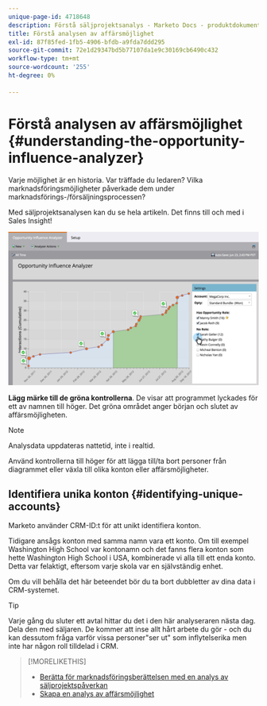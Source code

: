 ```yaml
---
unique-page-id: 4718648
description: Förstå säljprojektsanalys - Marketo Docs - produktdokumentation
title: Förstå analysen av affärsmöjlighet
exl-id: 87f85fed-1fb5-4906-bfdb-a9fda7ddd295
source-git-commit: 72e1d29347bd5b77107da1e9c30169cb6490c432
workflow-type: tm+mt
source-wordcount: '255'
ht-degree: 0%

---
```


# Förstå analysen av affärsmöjlighet {#understanding-the-opportunity-influence-analyzer}

Varje möjlighet är en historia. Var träffade du ledaren? Vilka marknadsföringsmöjligheter påverkade dem under marknadsförings-/försäljningsprocessen?

Med säljprojektsanalysen kan du se hela artikeln. Det finns till och med i Sales Insight!

![](assets/image2015-6-23-14-3a43-3a35-1.png)

**Lägg märke till de gröna kontrollerna**. De visar att programmet lyckades för ett av namnen till höger. Det gröna området anger början och slutet av affärsmöjligheten.

>[!NOTE]
>
>Analysdata uppdateras nattetid, inte i realtid.

Använd kontrollerna till höger för att lägga till/ta bort personer från diagrammet eller växla till olika konton eller affärsmöjligheter.

## Identifiera unika konton {#identifying-unique-accounts}

Marketo använder CRM-ID:t för att unikt identifiera konton.

Tidigare ansågs konton med samma namn vara ett konto. Om till exempel Washington High School var kontonamn och det fanns flera konton som hette Washington High School i USA, kombinerade vi alla till ett enda konto. Detta var felaktigt, eftersom varje skola var en självständig enhet.

Om du vill behålla det här beteendet bör du ta bort dubbletter av dina data i CRM-systemet.

>[!TIP]
>
>Varje gång du sluter ett avtal hittar du det i den här analyseraren nästa dag. Dela den med säljaren. De kommer att inse allt hårt arbete du gör - och du kan dessutom fråga varför vissa personer&quot;ser ut&quot; som inflytelserika men inte har någon roll tilldelad i CRM.

>[!MORELIKETHIS]
>
>* [Berätta för marknadsföringsberättelsen med en analys av säljprojektspåverkan](/help/marketo/product-docs/reporting/revenue-cycle-analytics/opportunity-influence-analyzer/tell-the-marketing-story-with-an-opportunity-influence-analyzer.md)
>* [Skapa en analys av affärsmöjlighet](/help/marketo/product-docs/reporting/revenue-cycle-analytics/opportunity-influence-analyzer/create-an-opportunity-influence-analyzer.md)

